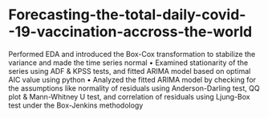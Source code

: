 # Forecasting-the-total-daily-covid--19-vaccination-accross-the-world
Performed EDA and introduced the Box-Cox transformation to stabilize the variance and made the time series normal   • Examined stationarity of the series using ADF &amp; KPSS tests, and fitted ARIMA model based on optimal AIC value using python   • Analyzed the fitted ARIMA model by checking for the assumptions like normality of residuals using Anderson-Darling test, QQ plot &amp; Mann-Whitney U test, and correlation of residuals using Ljung-Box test under the Box-Jenkins methodology
